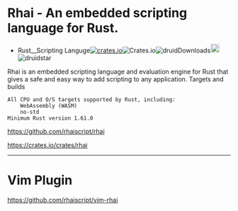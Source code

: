 #  Rhai - An embedded scripting language for Rust.

- Rust__Scripting Languge[![crates.io](https://img.shields.io/crates/v/rhai.svg)](https://crates.io/crates/rhai)![Crates.io](https://img.shields.io/crates/l/rhai)![druidDownloads](https://img.shields.io/crates/d/rhai.svg)<a href="https://github.com/rhaiscript/rhai"><img alt="githubicon" width="20px" src="https://user-images.githubusercontent.com/67513038/218287708-001511d7-1cce-42d3-92d2-4a61193b38f0.png" /></a>
![druidstar](https://img.shields.io/github/stars/rhaiscript/rhai.svg)

Rhai is an embedded scripting language and evaluation engine for Rust that gives a safe and easy way to add scripting to any application.
Targets and builds

    All CPU and O/S targets supported by Rust, including:
        WebAssembly (WASM)
        no-std
    Minimum Rust version 1.61.0
    

https://github.com/rhaiscript/rhai

https://crates.io/crates/rhai

<hr>

# Vim Plugin

https://github.com/rhaiscript/vim-rhai
